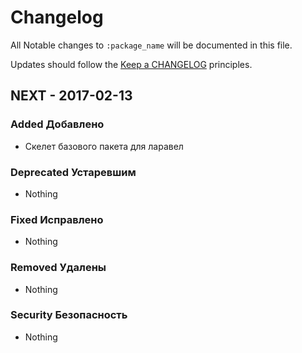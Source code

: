 # Changelog

All Notable changes to `:package_name` will be documented in this file.

Updates should follow the [Keep a CHANGELOG](http://keepachangelog.com/) principles.

## NEXT - 2017-02-13

### Added Добавлено
- Скелет базового пакета для ларавел

### Deprecated Устаревшим
- Nothing

### Fixed Исправлено
- Nothing

### Removed Удалены
- Nothing

### Security  Безопасность
- Nothing
